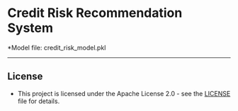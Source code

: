 # Credit Risk Recommendation System



*Model file: credit_risk_model.pkl






---
## License
- This project is licensed under the Apache License 2.0 - see the [LICENSE](LICENSE.txt) file for details.
